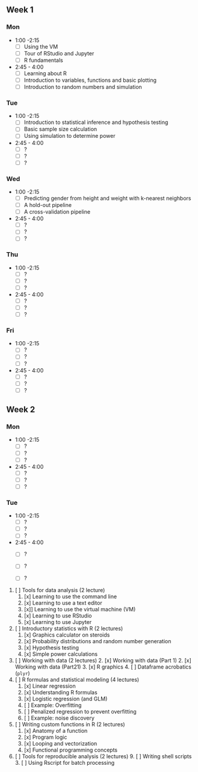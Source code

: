 Week 1
-----

### Mon

- 1:00 -2:15
    - [ ] Using the VM
    - [ ] Tour of RStudio and Jupyter
    - [ ] R fundamentals
- 2:45 - 4:00
    - [ ] Learning about R
    - [ ] Introduction to variables, functions and basic plotting
    - [ ] Introduction to random numbers and simulation

### Tue

- 1:00 -2:15
    - [ ] Introduction to statistical inference and hypothesis testing
    - [ ] Basic sample size calculation
    - [ ] Using simulation to determine power
- 2:45 - 4:00
    - [ ] ?
	- [ ] ?
	- [ ] ?

### Wed

- 1:00 -2:15
    - [ ] Predicting gender from height and weight with k-nearest neighbors
	- [ ] A hold-out pipeline
	- [ ] A cross-validation pipeline
- 2:45 - 4:00
    - [ ] ?
	- [ ] ?
	- [ ] ?

### Thu

- 1:00 -2:15
    - [ ] ?
	- [ ] ?
	- [ ] ?
- 2:45 - 4:00
    - [ ] ?
	- [ ] ?
	- [ ] ?

### Fri

- 1:00 -2:15
    - [ ] ?
	- [ ] ?
	- [ ] ?
- 2:45 - 4:00
    - [ ] ?
	- [ ] ?
	- [ ] ?

Week 2
----

### Mon

- 1:00 -2:15
    - [ ] ?
	- [ ] ?
	- [ ] ?
- 2:45 - 4:00
    - [ ] ?
	- [ ] ?
	- [ ] ?

### Tue

- 1:00 -2:15
    - [ ] ?
	- [ ] ?
	- [ ] ?
- 2:45 - 4:00
    - [ ] ?
	- [ ] ?
	- [ ] ?



1. [ ] Tools for data analysis (2 lecture)
    1. [x] Learning to use the command line
    2. [x] Learning to use a text editor
    3. [x]] Learning to use the virtual machine (VM)
	4. [x] Learning to use RStudio
	5. [x] Learning to use Jupyter
2. [ ] Introductory statistics with R (2 lectures)
    1. [x] Graphics calculator on steroids
    2. [x] Probability distributions and random number generation
    2. [x] Hypothesis testing
    3. [x] Simple power calculations
3. [ ] Working with data (2 lectures)
    2. [x] Working with data (Part 1)
    2. [x] Working with data (Part21)
	3. [x] R graphics
	4. [ ] Dataframe acrobatics (`plyr`)
5. [ ] R formulas and statistical modeling (4 lectures)
    1. [x] Linear regression
	2. [x] Understanding R formulas
    3. [x] Logistic regression (and GLM)
	5. [ ] Example: Overfitting 
	4. [ ] Penalized regression to prevent overfitting
	4. [  ] Example: noise discovery  
7. [ ] Writing custom functions in R (2 lectures)
    1. [x] Anatomy of a function
    2. [x] Program logic
    3. [x] Looping and vectorization
    4. [x] Functional programming concepts
8. [ ] Tools for reproducible analysis (2 lectures)
	9. [ ] Writing shell scripts
    3. [ ] Using Rscript for batch processing

